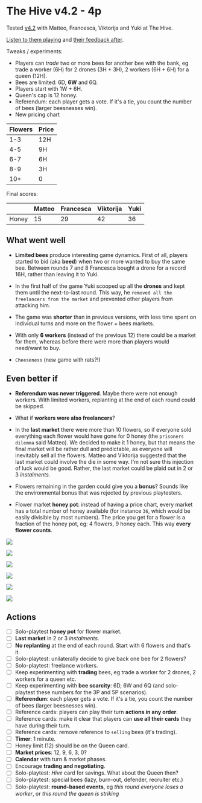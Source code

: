 # The Hive v4.2 - 4p

Tested [v4.2](../versions/v4.2) with Matteo, Francesca, Viktorija and Yuki at The Hive.

[Listen to them playing](https://soundcloud.com/bpt20170609/matteo-francesca-viktorija-and-yuki-v42-the-hive?in=beesness/sets/playtesting) and [their feedback after](https://soundcloud.com/bpt20170609/matteo-francesca-viktorija-and-yuki-v42-feedback-the-hive?in=beesness/sets/playtesting).

Tweaks / experiments:

* Players can *trade* two or more bees for another bee with the bank, eg trade a worker (6H) for 2 drones (3H + 3H), 2 workers (6H + 6H) for a queen (12H).
* Bees are limited: 6D, **6W** and 6Q.
* Players start with 1W + 6H.
* Queen's cap is 12 honey.
* Referendum: each player gets a vote. If it's a tie, you count the number of bees (larger beesnesses win).
* New pricing chart
 
| Flowers | Price | 
|--|--|
| 1-3 | 12H |
| 4-5 | 9H |
| 6-7 | 6H |
| 8-9 | 3H |
| 10+ | 0 |

Final scores:

| | Matteo | Francesca | Viktorija | Yuki | 
|--|--|--|--|--|
| Honey | 15 | 29 | 42 | 36 |

## What went well

* **Limited bees** produce interesting game dynamics. First of all, players started to bid (aka **beed**) when two or more wanted to buy the same bee. Between rounds 7 and 8 Francesca bought a drone for a record 16H, rather than leaving it to Yuki. 

* In the first half of the game Yuki scooped up all the **drones** and kept them until the next-to-last round. This way, he `removed all the freelancers from the market` and prevented other players from attacking him.

* The game was **shorter** than in previous versions, with less time spent on individual turns and more on the flower + bees markets.

* With only **6 workers** (instead of the previous 12) there could be a market for them, whereas before there were more than players would need/want to buy.

* `Cheeseness` (new game with rats?!)


## Even better if

* **Referendum was never triggered**. Maybe there were not enough workers. With limited workers, replanting at the end of each round could be skipped.  

* What if **workers were also freelancers**?
 
* In the **last market** there were more than 10 flowers, so if everyone sold everything each flower would have gone for 0 honey (the `prisoners dilemma` said Matteo). We decided to make it 1 honey, but that means the final market will be rather dull and predictable, as everyone will inevitably sell all the flowers. Matteo and Viktorija suggested that the last market could involve the die in some way. I'm not sure this injection of luck would be good. Rather, the last market could be plaid out in 2 or 3 *instalments*.

* Flowers remaining in the garden could give you a **bonus**? Sounds like the environmental bonus that was rejected by previous playtesters.

* Flower market **honey pot**: instead of having a price chart, every market has a total number of honey available (for instance `36`, which would be easily divisible by most numbers). The price you get for a flower is a fraction of the honey pot, eg: 4 flowers, 9 honey each. This way **every flower counts**.

![](assets/2017-06-09-francesca.jpeg)

![](assets/2017-06-09-matteo.jpeg)

![](assets/2017-06-09-viktorija.jpeg)

![](assets/2017-06-09-yuki.jpeg)

![](assets/2017-06-09-matteoM1.jpeg)

![](assets/2017-06-09-matteoM2.jpeg)

## Actions

- [ ] Solo-playtest **honey pot** for flower market.
- [ ] **Last market** in 2 or 3 *instalments*.
- [ ] **No replanting** at the end of each round. Start with 6 flowers and that's it.
- [ ] Solo-playtest: unilaterally decide to give back one bee for 2 flowers?
- [ ] Solo-playtest: freelance workers.
- [ ] Keep experimenting with **trading** bees, eg trade a worker for 2 drones, 2 workers for a queen etc.
- [ ] Keep experimenting with **bee scarcity**: 6D, 6W and 6Q (and solo-playtest these numbers for the 3P and 5P scenarios).
- [ ] **Referendum**: each player gets a vote. If it's a tie, you count the number of bees (larger beesnesses win).
- [ ] Reference cards: players can play their turn **actions in any order**.
- [ ] Reference cards: make it clear that players can **use all their cards** they have during their turn.
- [ ] Reference cards: remove reference to `selling` bees (it's trading). 
- [ ] **Timer**: 1 minute.
- [ ] Honey limit (12) should be on the Queen card.
- [ ] **Market prices**: 12, 9, 6, 3, 0?
- [ ] **Calendar** with turn & market phases.
- [ ] Encourage **trading and negotiating**.
- [ ] Solo-playtest: *Hive* card for savings. What about the Queen then?
- [ ] Solo-playtest: special bees (lazy, burn-out, defender, recruiter etc.)
- [ ] Solo-playtest: **round-based events**, eg *this round everyone loses a worker*, or *this round the queen is striking*